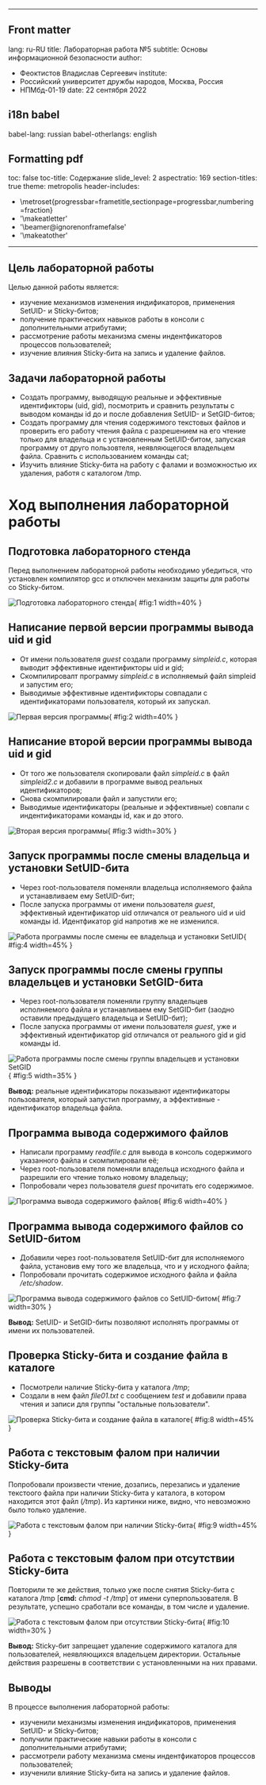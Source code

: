 

---
## Front matter
lang: ru-RU
title: Лабораторная работа №5
subtitle: Основы информационной безопасности
author:
  - Феоктистов Владислав Сергеевич
institute:
  - Российский университет дружбы народов, Москва, Россия
  - НПМбд-01-19
date: 22 сентября 2022

## i18n babel
babel-lang: russian
babel-otherlangs: english

## Formatting pdf
toc: false
toc-title: Содержание
slide_level: 2
aspectratio: 169
section-titles: true
theme: metropolis
header-includes:
 - \metroset{progressbar=frametitle,sectionpage=progressbar,numbering=fraction}
 - '\makeatletter'
 - '\beamer@ignorenonframefalse'
 - '\makeatother'
---

## Цель лабораторной работы

Целью данной работы является:

 - изучение механизмов изменения индификаторов, применения SetUID- и Sticky-битов; 
 - получение практических навыков работы в консоли с дополнительными атрибутами;
 - рассмотрение работы механизма смены индентфикаторов процессов пользователей;
 - изучение влияния Sticky-бита на запись и удаление файлов. 

## Задачи лабораторной работы

 - Создать программу, выводящую реальные и эффективные идентификторы (uid, gid), посмотрить и сравнить результаты с выводом команды id до и после добавления SetUID- и SetGID-битов;
 - Создать программу для чтения содержимого текстовых файлов и проверить его работу чтения файла с разрешением на его чтение только для владельца и с установленным SetUID-битом, запуская программу от друго пользовтеля, неявляющегося владельцем файла. Сравнить с использованием команды cat;
 - Изучить влияние Sticky-бита на работу с фалами и возможностью их удаления, работя с каталогом /tmp.

# Ход выполнения лабораторной работы

## Подготовка лабораторного стенда

Перед выполнением лабораторной работы необходимо убедиться, что установлен компилятор gcc и отключен механизм защиты для работы со Sticky-битом.

![Подготовка лабораторного стенда](image/img_1.jpg){ #fig:1 width=40% }

## Написание первой версии программы вывода uid и gid

- От имени пользователя *guest* создали программу *simpleid.c*, которая выводит эффективные идентификторы uid и gid; 
- Скомпилировалт программу *simpleid.c* в исполняемый файл simpleid и запустим его;
- Выводимые эффективные идентификторы совпадали с идентификаторами пользователя, который их запускал.

![Первая версия программы](image/img_2.jpg){ #fig:2 width=40% }

## Написание второй версии программы вывода uid и gid

- От того же пользователя скопировали файл *simpleid.c* в файл *simpleid2.c* и добавили в программе вывод реальных идентификаторов;
- Снова скомпилировали файл и запустили его;
- Выводимые идентификаторы (реальные и эффективные) совпали с индентификаторами команды id, как и до этого. 

![Вторая версия программы](image/img_3.jpg){ #fig:3 width=30% }

## Запуск программы после смены владельца и установки SetUID-бита 

- Через root-пользователя поменяли владельца исполняемого файла и устанавливаем ему SetUID-бит;
- После запуска программы от имени пользователя *guest*, эффективный идентификатор uid отличался от реального uid и uid команды id. Идентфикатор gid напротив же не изменился.

![Работа программы после смены ее владельца и установки SetUID](image/img_4.jpg){ #fig:4 width=45% }

## Запуск программы после смены группы владельцев и установки SetGID-бита 

- Через root-пользователя поменяли группу владельцев исполняемого файла и устанавливаем ему SetGID-бит (заодно оставили предыдущего владельца и SetUID-бит);
- После запуска программы от имени пользователя *guest*, уже и эффективный идентификатор gid отличался от реального gid и gid команды id.

![Работа программы после смены группы владельцев и установки SetGID](image/img_5.jpg){ #fig:5 width=35% }

**Вывод:** реальные идентификаторы показывают идентификаторы пользователя, который запустил программу, а эффективные - идентификатор владельца файла. 

## Программа вывода содержимого файлов

- Написали программу *readfile.c* для вывода в консоль содержимого указанного файла и скомпилировали её;
- Через root-пользователя поменяли владельца исходного файла и разрешили его чтение только новому владельцу;
- Попробовали через пользователя *guest* прочитать его содержимое.

![Программа вывода содержимого файлов](image/img_6.jpg){ #fig:6 width=40% }

## Программа вывода содержимого файлов со SetUID-битом

- Добавили через root-пользователя SetUID-бит для исполняемого файла, установив ему того же владельца, что и у исходного файла;
- Попробовали прочитать содержимое исходного файла и файла */etc/shadow*.

![Программа вывода содержимого файлов со SetUID-битом](image/img_7.jpg){ #fig:7 width=30% }

**Вывод:** SetUID- и SetGID-биты позволяют исполнять программы от имени их пользователей.

## Проверка Sticky-бита и создание файла в каталоге

- Посмотрели наличие Sticky-бита у каталога */tmp*;
- Создали в нем файл *file01.txt* с сообщением *test* и добавили права чтения и записи для группы "остальные пользователи".

![Проверка Sticky-бита и создание файла в каталоге](image/img_8.jpg){ #fig:8 width=45% } 

## Работа с текстовым фалом при наличии Sticky-бита

Попробовали произвести чтение, дозапись, перезапись и удаление текстоого файла при наличии Sticky-бита у каталога, в котором находится этот файл (*/tmp*). Из картинки ниже, видно, что невозможно было только удаление.

![Работа с текстовым фалом при наличии Sticky-бита](image/img_9.jpg){ #fig:9 width=45% }

## Работа с текстовым фалом при отсутствии Sticky-бита

Повторили те же действия, только уже после снятия Sticky-бита с каталога /tmp [**cmd:** *chmod -t /tmp*] от имени суперпользователя. В результате, успешно сработали все команды, в том числе и удаление.

![Работа с текстовым фалом при отсутствии Sticky-бита](image/img_10.jpg){ #fig:10 width=30% }

**Вывод:** Sticky-бит запрещает удаление содержимого каталога для пользователей, неявляющихся владельцем директории. Остальные действия разрешены в соответствии с установленными на них правами.

## Выводы

В процессе выполнения лабораторной работы:

 - изученили механизмы изменения индификаторов, применения SetUID- и Sticky-битов; 
 - получили практические навыки работы в консоли с дополнительными атрибутами;
 - рассмотрели работу механизма смены индентфикаторов процессов пользователей;
 - изученили влияние Sticky-бита на запись и удаление файлов. 
